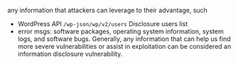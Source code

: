 any information that attackers can leverage to their advantage, such
- WordPress API `/wp-json/wp/v2/users` Disclosure users list   
- error msgs: software packages, operating system information, system logs, and software bugs. Generally, any information that can help us find more severe vulnerabilities or assist in exploitation can be considered an information disclosure vulnerability.